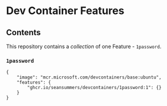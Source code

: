 # Dev Container Features


## Contents

This repository contains a _collection_ of one Feature - `1password`.

### `1password`

```jsonc
{
    "image": "mcr.microsoft.com/devcontainers/base:ubuntu",
    "features": {
        "ghcr.io/seansummers/devcontainers/1password:1": {}
    }
}
```
